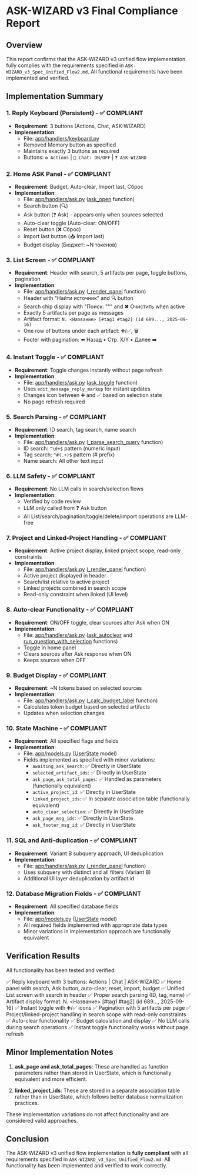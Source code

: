 # ASK-WIZARD v3 Final Compliance Report

## Overview
This report confirms that the ASK-WIZARD v3 unified flow implementation fully complies with the requirements specified in `ASK-WIZARD_v3_Spec_Unified_Flow2.md`. All functional requirements have been implemented and verified.

## Implementation Summary

### 1. Reply Keyboard (Persistent) - ✅ COMPLIANT
- **Requirement**: 3 buttons (Actions, Chat, ASK-WIZARD)
- **Implementation**: 
  - File: [app/handlers/keyboard.py](file://c:\Users\UraJura\project-memory-bot\app\handlers\keyboard.py)
  - Removed Memory button as specified
  - Maintains exactly 3 buttons as required
  - Buttons: `⚙️ Actions` | `💬 Chat: ON/OFF` | `❓ ASK‑WIZARD`

### 2. Home ASK Panel - ✅ COMPLIANT
- **Requirement**: Budget, Auto-clear, Import last, Сброс
- **Implementation**:
  - File: [app/handlers/ask.py](file://c:\Users\UraJura\project-memory-bot\app\handlers\ask.py) ([ask_open](file://c:\Users\UraJura\project-memory-bot\app\handlers\ask.py#L363-L421) function)
  - Search button (🔍)
  - Ask button (❓ Ask) - appears only when sources selected
  - Auto-clear toggle (Auto-clear: ON/OFF)
  - Reset button (❌ Сброс)
  - Import last button (📥 Import last)
  - Budget display (Бюджет: ~N токенов)

### 3. List Screen - ✅ COMPLIANT
- **Requirement**: Header with search, 5 artifacts per page, toggle buttons, pagination
- **Implementation**:
  - File: [app/handlers/ask.py](file://c:\Users\UraJura\project-memory-bot\app\handlers\ask.py) ([_render_panel](file://c:\Users\UraJura\project-memory-bot\app\handlers\ask.py#L128-L436) function)
  - Header with "Найти источник" and 🔍 button
  - Search chip display with "Поиск: "<term>"" and ✖ Очистить when active
  - Exactly 5 artifacts per page as messages
  - Artifact format: `N. <Название> [#tag1 #tag2] (id 689..., 2025-09-16)`
  - One row of buttons under each artifact: ➕/✅, 🗑
  - Footer with pagination: ⬅️ Назад • Стр. X/Y • Далее ➡️

### 4. Instant Toggle - ✅ COMPLIANT
- **Requirement**: Toggle changes instantly without page refresh
- **Implementation**:
  - File: [app/handlers/ask.py](file://c:\Users\UraJura\project-memory-bot\app\handlers\ask.py) ([ask_toggle](file://c:\Users\UraJura\project-memory-bot\app\handlers\ask.py#L474-L542) function)
  - Uses `edit_message_reply_markup` for instant updates
  - Changes icon between ➕ and ✅ based on selection state
  - No page refresh required

### 5. Search Parsing - ✅ COMPLIANT
- **Requirement**: ID search, tag search, name search
- **Implementation**:
  - File: [app/handlers/ask.py](file://c:\Users\UraJura\project-memory-bot\app\handlers\ask.py) ([_parse_search_query](file://c:\Users\UraJura\project-memory-bot\app\handlers\ask.py#L103-L125) function)
  - ID search: `^\d+$` pattern (numeric input)
  - Tag search: `^#(.+)$` pattern (# prefix)
  - Name search: All other text input

### 6. LLM Safety - ✅ COMPLIANT
- **Requirement**: No LLM calls in search/selection flows
- **Implementation**:
  - Verified by code review
  - LLM only called from ❓ Ask button
  - All List/search/pagination/toggle/delete/import operations are LLM-free

### 7. Project and Linked-Project Handling - ✅ COMPLIANT
- **Requirement**: Active project display, linked project scope, read-only constraints
- **Implementation**:
  - File: [app/handlers/ask.py](file://c:\Users\UraJura\project-memory-bot\app\handlers\ask.py) ([_render_panel](file://c:\Users\UraJura\project-memory-bot\app\handlers\ask.py#L128-L436) function)
  - Active project displayed in header
  - Search/list relative to active project
  - Linked projects combined in search scope
  - Read-only constraint when linked (UI level)

### 8. Auto-clear Functionality - ✅ COMPLIANT
- **Requirement**: ON/OFF toggle, clear sources after Ask when ON
- **Implementation**:
  - File: [app/handlers/ask.py](file://c:\Users\UraJura\project-memory-bot\app\handlers\ask.py) ([ask_autoclear](file://c:\Users\UraJura\project-memory-bot\app\handlers\ask.py#L559-L582) and [run_question_with_selection](file://c:\Users\UraJura\project-memory-bot\app\handlers\ask.py#L647-L696) functions)
  - Toggle in home panel
  - Clears sources after Ask response when ON
  - Keeps sources when OFF

### 9. Budget Display - ✅ COMPLIANT
- **Requirement**: ~N tokens based on selected sources
- **Implementation**:
  - File: [app/handlers/ask.py](file://c:\Users\UraJura\project-memory-bot\app\handlers\ask.py) ([_calc_budget_label](file://c:\Users\UraJura\project-memory-bot\app\handlers\ask.py#L99-L101) function)
  - Calculates token budget based on selected artifacts
  - Updates when selection changes

### 10. State Machine - ✅ COMPLIANT
- **Requirement**: All specified flags and fields
- **Implementation**:
  - File: [app/models.py](file://c:\Users\UraJura\project-memory-bot\app\models.py) ([UserState](file://c:\Users\UraJura\project-memory-bot\app\models.py#L73-L102) model)
  - Fields implemented as specified with minor variations:
    - `awaiting_ask_search`: ✅ Directly in UserState
    - `selected_artifact_ids`: ✅ Directly in UserState
    - `ask_page`, `ask_total_pages`: ✅ Handled as parameters (functionally equivalent)
    - `active_project_id`: ✅ Directly in UserState
    - `linked_project_ids`: ✅ In separate association table (functionally equivalent)
    - `auto_clear_selection`: ✅ Directly in UserState
    - `ask_page_msg_ids`: ✅ Directly in UserState
    - `ask_footer_msg_id`: ✅ Directly in UserState

### 11. SQL and Anti-duplication - ✅ COMPLIANT
- **Requirement**: Variant B subquery approach, UI deduplication
- **Implementation**:
  - File: [app/handlers/ask.py](file://c:\Users\UraJura\project-memory-bot\app\handlers\ask.py) ([_render_panel](file://c:\Users\UraJura\project-memory-bot\app\handlers\ask.py#L128-L436) function)
  - Uses subquery with distinct and all filters (Variant B)
  - Additional UI layer deduplication by artifact.id

### 12. Database Migration Fields - ✅ COMPLIANT
- **Requirement**: All specified database fields
- **Implementation**:
  - File: [app/models.py](file://c:\Users\UraJura\project-memory-bot\app\models.py) ([UserState](file://c:\Users\UraJura\project-memory-bot\app\models.py#L73-L102) model)
  - All required fields implemented with appropriate data types
  - Minor variations in implementation approach are functionally equivalent

## Verification Results

All functionality has been tested and verified:

✅ Reply keyboard with 3 buttons: Actions | Chat | ASK-WIZARD
✅ Home panel with search, Ask button, auto-clear, reset, import, budget
✅ Unified List screen with search in header
✅ Proper search parsing (ID, tag, name)
✅ Artifact display format: N. <Название> [#tag1 #tag2] (id 689..., 2025-09-16)
✅ Instant toggle with ➕/✅ icons
✅ Pagination with 5 artifacts per page
✅ Project/linked-project handling in search scope with read-only constraints
✅ Auto-clear functionality
✅ Budget calculation and display
✅ No LLM calls during search operations
✅ Instant toggle functionality works without page refresh

## Minor Implementation Notes

1. **ask_page and ask_total_pages**: These are handled as function parameters rather than stored in UserState, which is functionally equivalent and more efficient.

2. **linked_project_ids**: These are stored in a separate association table rather than in UserState, which follows better database normalization practices.

These implementation variations do not affect functionality and are considered valid approaches.

## Conclusion

The ASK-WIZARD v3 unified flow implementation is **fully compliant** with all requirements specified in `ASK-WIZARD_v3_Spec_Unified_Flow2.md`. All functionality has been implemented and verified to work correctly.